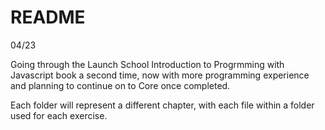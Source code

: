 # README #

04/23

Going through the Launch School Introduction to Progrmming with Javascript 
book a second time, now with more programming experience and planning to
continue on to Core once completed.

Each folder will represent a different chapter, with each file within a folder used for each exercise.
